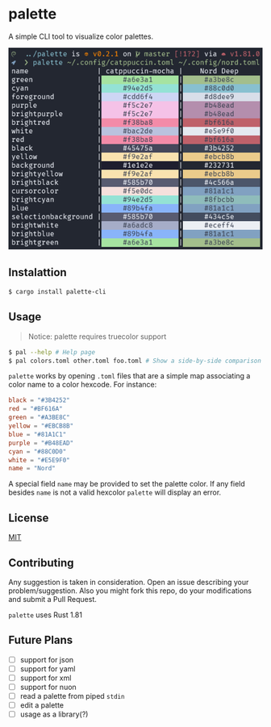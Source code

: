 # palette

A simple CLI tool to visualize color palettes.

![preview](./assets/palette.png)

## Instalattion

```bash
$ cargo install palette-cli
```

## Usage

> Notice: palette requires truecolor support

```bash
$ pal --help # Help page
$ pal colors.toml other.toml foo.toml # Show a side-by-side comparison of the palettes
``` 

`palette` works by opening `.toml` files that are a simple map associating a color name to a color hexcode. For instance:

```toml
black = "#3B4252"
red = "#BF616A"
green = "#A3BE8C"
yellow = "#EBCB8B"
blue = "#81A1C1"
purple = "#B48EAD"
cyan = "#88C0D0"
white = "#E5E9F0"
name = "Nord"
```

A special field `name` may be provided to set the palette color. If any field besides `name` is not a valid hexcolor `palette` will display an error.

## License

[MIT](./LICENSE)

## Contributing

Any suggestion is taken in consideration. Open an issue describing your problem/suggestion. Also you might fork this repo, do your modifications and submit a Pull Request.

`palette` uses Rust 1.81

## Future Plans

- [ ] support for json
- [ ] support for yaml
- [ ] support for xml
- [ ] support for nuon
- [ ] read a palette from piped `stdin`
- [ ] edit a palette
- [ ] usage as a library(?)
